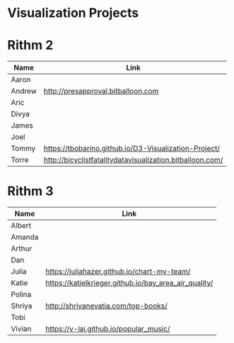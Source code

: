# Visualization Projects

# Rithm 2

| Name   | Link |
|--------|------|
| Aaron  | |
| Andrew | http://presapproval.bitballoon.com | 
| Aric   | |
| Divya  | | 
| James  | |
| Joel   | |
| Tommy  | https://tbobarino.github.io/D3-Visualization-Project/ |
| Torre  | http://bicyclistfatalitydatavisualization.bitballoon.com/

# Rithm 3

| Name   | Link |
|--------|------|
| Albert  | |
| Amanda  | |
| Arthur   | |
| Dan  | |
| Julia | https://juliahazer.github.io/chart-my-team/
| Katie  | https://katielkrieger.github.io/bay_area_air_quality/ | 
| Polina  | |
| Shriya | http://shriyanevatia.com/top-books/ | 
| Tobi   | |
| Vivian | https://v-lai.github.io/popular_music/ | 
